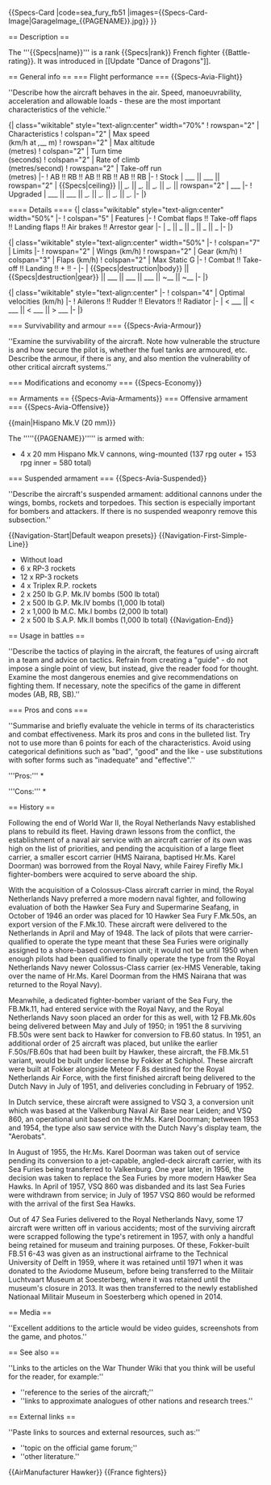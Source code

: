 {{Specs-Card
|code=sea_fury_fb51
|images={{Specs-Card-Image|GarageImage_{{PAGENAME}}.jpg}}
}}

== Description ==
<!-- ''In the description, the first part should be about the history of and the creation and combat usage of the aircraft, as well as its key features. In the second part, tell the reader about the aircraft in the game. Insert a screenshot of the vehicle, so that if the novice player does not remember the vehicle by name, he will immediately understand what kind of vehicle the article is talking about.'' -->
The '''{{Specs|name}}''' is a rank {{Specs|rank}} French fighter {{Battle-rating}}. It was introduced in [[Update "Dance of Dragons"]].

== General info ==
=== Flight performance ===
{{Specs-Avia-Flight}}
<!-- ''Describe how the aircraft behaves in the air. Speed, manoeuvrability, acceleration and allowable loads - these are the most important characteristics of the vehicle.'' -->
''Describe how the aircraft behaves in the air. Speed, manoeuvrability, acceleration and allowable loads - these are the most important characteristics of the vehicle.''

{| class="wikitable" style="text-align:center" width="70%"
! rowspan="2" | Characteristics
! colspan="2" | Max speed<br>(km/h at _,___ m)
! rowspan="2" | Max altitude<br>(metres)
! colspan="2" | Turn time<br>(seconds)
! colspan="2" | Rate of climb<br>(metres/second)
! rowspan="2" | Take-off run<br>(metres)
|-
! AB !! RB !! AB !! RB !! AB !! RB
|-
! Stock
| ___ || ___ || rowspan="2" | {{Specs|ceiling}} || __._ || __._ || __._ || __._ || rowspan="2" | ___
|-
! Upgraded
| ___ || ___ || __._ || __._ || __._ || __._
|-
|}

==== Details ====
{| class="wikitable" style="text-align:center" width="50%"
|-
! colspan="5" | Features
|-
! Combat flaps !! Take-off flaps !! Landing flaps !! Air brakes !! Arrestor gear
|-
| _ || _ || _ || _ || _     <!-- ✓ -->
|-
|}

{| class="wikitable" style="text-align:center" width="50%"
|-
! colspan="7" | Limits
|-
! rowspan="2" | Wings (km/h)
! rowspan="2" | Gear (km/h)
! colspan="3" | Flaps (km/h)
! colspan="2" | Max Static G
|-
! Combat !! Take-off !! Landing !! + !! -
|-
| {{Specs|destruction|body}} || {{Specs|destruction|gear}} || ___ || ___ || ___ || ~__ || ~__
|-
|}

{| class="wikitable" style="text-align:center"
|-
! colspan="4" | Optimal velocities (km/h)
|-
! Ailerons !! Rudder !! Elevators !! Radiator
|-
| < ___ || < ___ || < ___ || > ___
|-
|}

=== Survivability and armour ===
{{Specs-Avia-Armour}}
<!-- ''Examine the survivability of the aircraft. Note how vulnerable the structure is and how secure the pilot is, whether the fuel tanks are armoured, etc. Describe the armour, if there is any, and also mention the vulnerability of other critical aircraft systems.'' -->
''Examine the survivability of the aircraft. Note how vulnerable the structure is and how secure the pilot is, whether the fuel tanks are armoured, etc. Describe the armour, if there is any, and also mention the vulnerability of other critical aircraft systems.''

=== Modifications and economy ===
{{Specs-Economy}}

== Armaments ==
{{Specs-Avia-Armaments}}
=== Offensive armament ===
{{Specs-Avia-Offensive}}
<!-- ''Describe the offensive armament of the aircraft, if any. Describe how effective the cannons and machine guns are in a battle, and also what belts or drums are better to use. If there is no offensive weaponry, delete this subsection.'' -->
{{main|Hispano Mk.V (20 mm)}}

The '''''{{PAGENAME}}''''' is armed with:

* 4 x 20 mm Hispano Mk.V cannons, wing-mounted (137 rpg outer + 153 rpg inner = 580 total)

=== Suspended armament ===
{{Specs-Avia-Suspended}}
<!-- ''Describe the aircraft's suspended armament: additional cannons under the wings, bombs, rockets and torpedoes. This section is especially important for bombers and attackers. If there is no suspended weaponry remove this subsection.'' -->
''Describe the aircraft's suspended armament: additional cannons under the wings, bombs, rockets and torpedoes. This section is especially important for bombers and attackers. If there is no suspended weaponry remove this subsection.''

{{Navigation-Start|Default weapon presets}}
{{Navigation-First-Simple-Line}}
* Without load
* 6 x RP-3 rockets
* 12 x RP-3 rockets
* 4 x Triplex R.P. rockets
* 2 x 250 lb G.P. Mk.IV bombs (500 lb total)
* 2 x 500 lb G.P. Mk.IV bombs (1,000 lb total)
* 2 x 1,000 lb M.C. Mk.I bombs (2,000 lb total)
* 2 x 500 lb S.A.P. Mk.II bombs (1,000 lb total)
{{Navigation-End}}

== Usage in battles ==
<!-- ''Describe the tactics of playing in the aircraft, the features of using aircraft in a team and advice on tactics. Refrain from creating a "guide" - do not impose a single point of view, but instead, give the reader food for thought. Examine the most dangerous enemies and give recommendations on fighting them. If necessary, note the specifics of the game in different modes (AB, RB, SB).'' -->
''Describe the tactics of playing in the aircraft, the features of using aircraft in a team and advice on tactics. Refrain from creating a "guide" - do not impose a single point of view, but instead, give the reader food for thought. Examine the most dangerous enemies and give recommendations on fighting them. If necessary, note the specifics of the game in different modes (AB, RB, SB).''

=== Pros and cons ===
<!-- ''Summarise and briefly evaluate the vehicle in terms of its characteristics and combat effectiveness. Mark its pros and cons in the bulleted list. Try not to use more than 6 points for each of the characteristics. Avoid using categorical definitions such as "bad", "good" and the like - use substitutions with softer forms such as "inadequate" and "effective".'' -->
''Summarise and briefly evaluate the vehicle in terms of its characteristics and combat effectiveness. Mark its pros and cons in the bulleted list. Try not to use more than 6 points for each of the characteristics. Avoid using categorical definitions such as "bad", "good" and the like - use substitutions with softer forms such as "inadequate" and "effective".''

'''Pros:'''
*

'''Cons:'''
*

== History ==

Following the end of World War II, the Royal Netherlands Navy established plans to rebuild its fleet.  Having drawn lessons from the conflict, the establishment of a naval air service with an aircraft carrier of its own was high on the list of priorities, and pending the acquisition of a large fleet carrier, a smaller escort carrier (HMS Nairana, baptised Hr.Ms. Karel Doorman) was borrowed from the Royal Navy, while Fairey Firefly Mk.I fighter-bombers were acquired to serve aboard the ship.

With the acquisition of a Colossus-Class aircraft carrier in mind, the Royal Netherlands Navy preferred a more modern naval fighter, and following evaluation of both the Hawker Sea Fury and Supermarine Seafang, in October of 1946 an order was placed for 10 Hawker Sea Fury F.Mk.50s, an export version of the F.Mk.10.  These aircraft were delivered to the Netherlands in April and May of 1948.  The lack of pilots that were carrier-qualified to operate the type meant that these Sea Furies were originally assigned to a shore-based conversion unit; it would not be until 1950 when enough pilots had been qualified to finally operate the type from the Royal Netherlands Navy newer Colossus-Class carrier (ex-HMS Venerable, taking over the name of Hr.Ms. Karel Doorman from the HMS Nairana that was returned to the Royal Navy).

Meanwhile, a dedicated fighter-bomber variant of the Sea Fury, the FB.Mk.11, had entered service with the Royal Navy, and the Royal Netherlands Navy soon placed an order for this as well, with 12 FB.Mk.60s being delivered between May and July of 1950; in 1951 the 8 surviving FB.50s were sent back to Hawker for conversion to FB.60 status.  In 1951, an additional order of 25 aircraft was placed, but unlike the earlier F.50s/FB.60s that had been built by Hawker, these aircraft, the FB.Mk.51 variant, would be built under license by Fokker at Schiphol.  These aircraft were built at Fokker alongside Meteor F.8s destined for the Royal Netherlands Air Force, with the first finished aircraft being delivered to the Dutch Navy in July of 1951, and deliveries concluding in February of 1952.

In Dutch service, these aircraft were assigned to VSQ 3, a conversion unit which was based at the Valkenburg Naval Air Base near Leiden; and VSQ 860, an operational unit based on the Hr.Ms. Karel Doorman; between 1953 and 1954, the type also saw service with the Dutch Navy's display team, the "Aerobats".

In August of 1955, the Hr.Ms. Karel Doorman was taken out of service pending its conversion to a jet-capable, angled-deck aircraft carrier, with its Sea Furies being transferred to Valkenburg.  One year later, in 1956, the decision was taken to replace the Sea Furies by more modern Hawker Sea Hawks.  In April of 1957, VSQ 860 was disbanded and its last Sea Furies were withdrawn from service; in July of 1957 VSQ 860 would be reformed with the arrival of the first Sea Hawks.

Out of 47 Sea Furies delivered to the Royal Netherlands Navy, some 17 aircraft were written off in various accidents; most of the surviving aircraft were scrapped following the type's retirement in 1957, with only a handful being retained for museum and training purposes.  Of these, Fokker-built FB.51 6-43 was given as an instructional airframe to the Technical University of Delft in 1959, where it was retained until 1971 when it was donated to the Aviodome Museum, before being transferred to the Militair Luchtvaart Museum at Soesterberg, where it was retained until the museum's closure in 2013.  It was then transferred to the newly established Nationaal Militair Museum in Soesterberg which opened in 2014.


== Media ==
<!-- ''Excellent additions to the article would be video guides, screenshots from the game, and photos.'' -->
''Excellent additions to the article would be video guides, screenshots from the game, and photos.''

== See also ==
<!-- ''Links to the articles on the War Thunder Wiki that you think will be useful for the reader, for example:''
* ''reference to the series of the aircraft;''
* ''links to approximate analogues of other nations and research trees.'' -->
''Links to the articles on the War Thunder Wiki that you think will be useful for the reader, for example:''
* ''reference to the series of the aircraft;''
* ''links to approximate analogues of other nations and research trees.''

== External links ==
<!-- ''Paste links to sources and external resources, such as:''
* ''topic on the official game forum;''
* ''other literature.'' -->
''Paste links to sources and external resources, such as:''
* ''topic on the official game forum;''
* ''other literature.''

{{AirManufacturer Hawker}}
{{France fighters}}